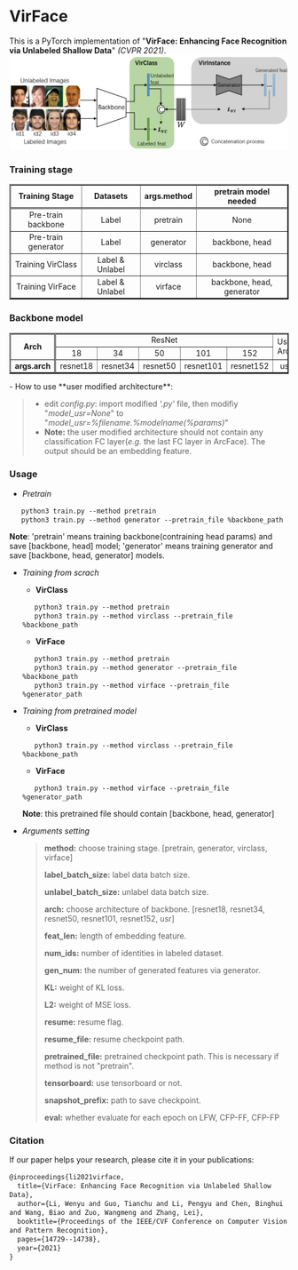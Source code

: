 # VirFace

This is a PyTorch implementation of "**VirFace: Enhancing Face Recognition via Unlabeled Shallow Data**" _(CVPR 2021)_.
**![VirFace_Framework.png](./img/VirFace_Framework.png)**

### **Training stage**

   <table border="2">
      <tr>
         <td style="text-align: center; vertical-align: middle; border-bottom: double"><b>Training Stage</b></td>
         <td style="text-align: center; vertical-align: middle; border-bottom: double"><b>Datasets</b></td>
         <td style="text-align: center; vertical-align: middle; border-bottom: double"><b>args.method</b></td>
         <td style="text-align: center; vertical-align: middle; border-bottom: double"><b>pretrain model needed</b></td>
      </tr>
      <tr>
         <td style="text-align: center; vertical-align: middle;">Pre-train backbone</td>
         <td style="text-align: center; vertical-align: middle;">Label</td>
         <td style="text-align: center; vertical-align: middle;">pretrain</td>
         <td style="text-align: center; vertical-align: middle;">None</td>
      </tr>
      <tr>
         <td style="text-align: center; vertical-align: middle;">Pre-train generator</td>
         <td style="text-align: center; vertical-align: middle;">Label</td>
         <td style="text-align: center; vertical-align: middle;">generator</td>
         <td style="text-align: center; vertical-align: middle;">backbone, head</td>
      </tr>
      <tr>
         <td style="text-align: center; vertical-align: middle;">Training VirClass</td>
         <td style="text-align: center; vertical-align: middle;">Label &amp; Unlabel</td>
         <td style="text-align: center; vertical-align: middle;">virclass</td>
         <td style="text-align: center; vertical-align: middle;">backbone, head</td>
      </tr>
      <tr>
         <td style="text-align: center; vertical-align: middle;">Training VirFace</td>
         <td style="text-align: center; vertical-align: middle;">Label &amp; Unlabel</td>
         <td style="text-align: center; vertical-align: middle;">virface</td>
         <td style="text-align: center; vertical-align: middle;">backbone, head, generator</td>
      </tr>
   </table>

### **Backbone model**

   <table border="2">
      <tr>
         <td style="text-align: center; vertical-align: middle; border-right: double" rowspan="2"><b>Arch</b></td>
         <td style="text-align: center; vertical-align: middle;" colspan="5">ResNet</td>
         <td style="text-align: center; vertical-align: middle;" rowspan="2">User Arch</td>
      </tr>
      <tr>
         <td style="text-align: center; vertical-align: middle;">18</td>
         <td style="text-align: center; vertical-align: middle;">34</td>
         <td style="text-align: center; vertical-align: middle;">50</td>
         <td style="text-align: center; vertical-align: middle;">101</td>
         <td style="text-align: center; vertical-align: middle;">152</td>
      </tr>
      <tr>
         <td style="text-align: center; vertical-align: middle; border-right: double"><b>args.arch</b></td>
         <td style="text-align: center; vertical-align: middle;">resnet18</td>
         <td style="text-align: center; vertical-align: middle;">resnet34</td>
         <td style="text-align: center; vertical-align: middle;">resnet50</td>
         <td style="text-align: center; vertical-align: middle;">resnet101</td>
         <td style="text-align: center; vertical-align: middle;">resnet152</td>
         <td style="text-align: center; vertical-align: middle;">usr</td>
      </tr>
   </table>
   - How to use **user modified architecture**:
  
   > - edit _config.py_: import modified *'.py'* file, then modifiy "_model_usr=None_" to "_model_usr=%filename.%modelname(%params)_"
   > - **Note:** the user modified architecture should not contain any classification FC layer(_e.g._ the last FC layer in ArcFace). The output should be an embedding feature.

### **Usage**
 - _Pretrain_

 ```shell
    python3 train.py --method pretrain
    python3 train.py --method generator --pretrain_file %backbone_path
 ```

 **Note**: 'pretrain' means training backbone(contraining head params) and save [backbone, head] model; 'generator' means training generator and save [backbone, head, generator] models. 
 - _Training from scrach_

    - **VirClass**

    ```shell
       python3 train.py --method pretrain
       python3 train.py --method virclass --pretrain_file %backbone_path
    ```

    - **VirFace**

    ```shell
       python3 train.py --method pretrain
       python3 train.py --method generator --pretrain_file %backbone_path
       python3 train.py --method virface --pretrain_file %generator_path
    ```
 - _Training from pretrained model_
    - **VirClass** 

    ```shell
       python3 train.py --method virclass --pretrain_file %backbone_path
    ```

    - **VirFace**

    ```shell
       python3 train.py --method virface --pretrain_file %generator_path
    ```
    **Note**: this pretrained file should contain [backbone, head, generator]

 - _Arguments setting_
    > **method:** choose training stage. [pretrain, generator, virclass, virface]
    >
    > **label_batch_size:** label data batch size.
    >
    > **unlabel_batch_size:** unlabel data batch size.
    >
    > **arch:** choose architecture of backbone. [resnet18, resnet34, resnet50, resnet101, resnet152, usr]
    >
    > **feat_len:** length of embedding feature.
    >
    > **num_ids:** number of identities in labeled dataset.
    >
    > **gen_num:** the number of generated features via generator.
    >
    > **KL:** weight of KL loss.
    >
    > **L2:** weight of MSE loss.
    >
    > **resume:** resume flag.
    >
    > **resume_file:** resume checkpoint path.
    >
    > **pretrained_file:** pretrained checkpoint path. This is necessary if method is not "pretrain".
    >
    > **tensorboard:** use tensorboard or not.
    >
    > **snapshot_prefix:** path to save checkpoint.
    >
    > **eval:** whether evaluate for each epoch on LFW, CFP-FF, CFP-FP

### **Citation**

If our paper helps your research, please cite it in your publications:
```
@inproceedings{li2021virface,
  title={VirFace: Enhancing Face Recognition via Unlabeled Shallow Data},
  author={Li, Wenyu and Guo, Tianchu and Li, Pengyu and Chen, Binghui and Wang, Biao and Zuo, Wangmeng and Zhang, Lei},
  booktitle={Proceedings of the IEEE/CVF Conference on Computer Vision and Pattern Recognition},
  pages={14729--14738},
  year={2021}
}
```
